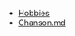 * [Hobbies](https://github.com/Pascal37/Samulak-Notation/blob/Suivi/Hobbies.md)
* [Chanson.md](https://github.com/Pascal37/Samulak-Notation/blob/Suivi/Chanson.md)
